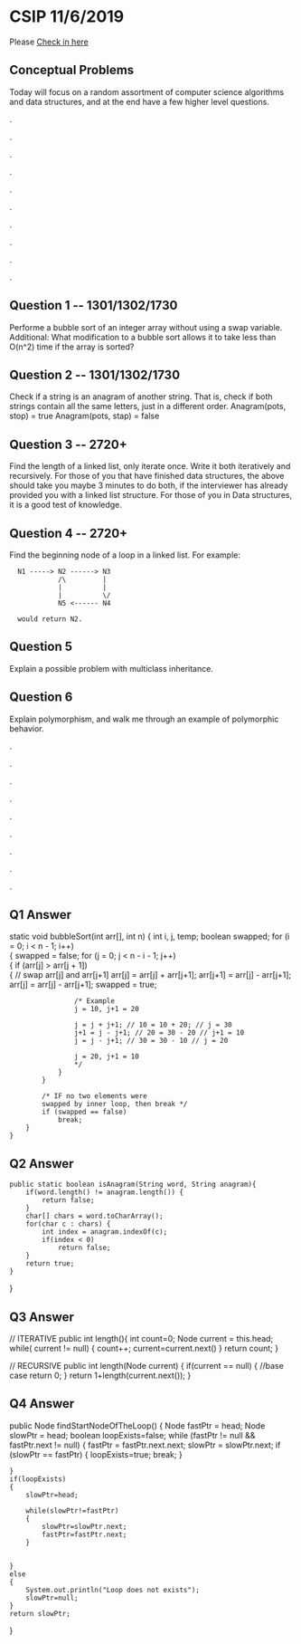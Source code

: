 # CSIP 11/6/2019

Please [Check in here](https://docs.google.com/forms/d/e/1FAIpQLScmmgOxU1sxZPqFstweD_qU8C_eu0MtK6wn3BajnftPz6j7_A/viewform?usp=sf_link)



## Conceptual Problems

   Today will focus on a random assortment of computer science algorithms and data structures, and at the end have a few higher level questions. 

.

.

.

.

.

.

.

.

.

.


## Question 1 -- 1301/1302/1730
   Performe a bubble sort of an integer array without using a swap variable.
   Additional: What modification to a bubble sort allows it to take less than O(n^2) time if the array is sorted?
   
## Question 2 -- 1301/1302/1730
   Check if a string is an anagram of another string. That is, check if both strings contain all the same letters, just in a different order.
      Anagram(pots, stop) = true
      Anagram(pots, stap) = false
   
## Question 3 -- 2720+
   Find the length of a linked list, only iterate once. Write it both iteratively and recursively.
      For those of you that have finished data structures, the above should take you maybe 3 minutes to do both, if the interviewer has already provided you with a linked list structure. For those of you in Data structures, it is a good test of knowledge.
      
## Question 4 -- 2720+
   Find the beginning node of a loop in a linked list. For example:
   
      N1 -----> N2 ------> N3
                /\         |
                |          |
                |          \/
                N5 <------ N4
                
      would return N2.
      
      
## Question 5
   Explain a possible problem with multiclass inheritance.
   
## Question 6
   Explain polymorphism, and walk me through an example of polymorphic behavior.
   
.

.

.

.

.

.

.

.

.

## Q1 Answer
static void bubbleSort(int arr[], int n) 
    { 
        int i, j, temp; 
        boolean swapped; 
        for (i = 0; i < n - 1; i++)  
        { 
            swapped = false; 
            for (j = 0; j < n - i - 1; j++)  
            { 
                if (arr[j] > arr[j + 1])  
                { 
                    // swap arr[j] and arr[j+1] 
                    arr[j] = arr[j] + arr[j+1]; 
                    arr[j+1] = arr[j] - arr[j+1]; 
                    arr[j] = arr[j] - arr[j+1]; 
                    swapped = true; 
                    
                    /* Example
                    j = 10, j+1 = 20
                    
                    j = j + j+1; // 10 = 10 + 20; // j = 30
                    j+1 = j - j+1; // 20 = 30 - 20 // j+1 = 10
                    j = j - j+1; // 30 = 30 - 10 // j = 20
                    
                    j = 20, j+1 = 10
                    */
                } 
            } 
  
            /* IF no two elements were
            swapped by inner loop, then break */
            if (swapped == false) 
                break; 
        } 
    } 
## Q2 Answer
    public static boolean isAnagram(String word, String anagram){
        if(word.length() != anagram.length()) {
            return false;
        }
        char[] chars = word.toCharArray();
        for(char c : chars) {
            int index = anagram.indexOf(c);
            if(index < 0)
                return false;
        }
        return true;
    }

}

## Q3 Answer

// ITERATIVE
public int length(){ 
   int count=0; 
   Node current = this.head; 
   while(
      current != null) { 
         count++; 
         current=current.next() 
      } 
   return count; 
}

// RECURSIVE
public int length(Node current) { 
   if(current == null) { 
      //base case 
      return 0; 
   } 
   return 1+length(current.next()); 
}

## Q4 Answer
public Node findStartNodeOfTheLoop() {
	Node fastPtr = head;
	Node slowPtr = head;
	boolean loopExists=false;
	while (fastPtr != null && fastPtr.next != null) {
		fastPtr = fastPtr.next.next;
		slowPtr = slowPtr.next;
		if (slowPtr == fastPtr)
		{
			loopExists=true;
			break;
		}
 
	}
	if(loopExists)
	{
		slowPtr=head;
 
		while(slowPtr!=fastPtr)
		{
			slowPtr=slowPtr.next;
			fastPtr=fastPtr.next;
		}
 
 
	}
	else
	{
		System.out.println("Loop does not exists");
		slowPtr=null;
	}
	return slowPtr;
}
